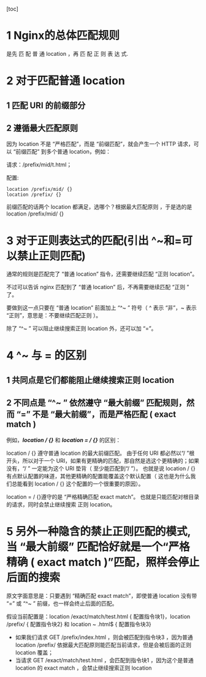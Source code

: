 

[toc]

# 1 Nginx的总体匹配规则

是先 匹 配 普 通 location ，再 匹 配 正 则 表 达 式.

# 2 对于匹配普通 location

## 1 匹配 URI 的前缀部分

## 2 遵循最大匹配原则

因为 location 不是 “严格匹配”，而是 “前缀匹配”，就会产生一个 HTTP 请求，可以 “前缀匹配” 到多个普通 location，例如：

请求：/prefix/mid/t.html；

配置:

```
location /prefix/mid/ {} 
location /prefix/ {}
```

前缀匹配的话两个 location 都满足，选哪个？根据最大匹配原则 ，于是选的是 location /prefix/mid/ {} 

# 3 对于正则表达式的匹配(引出 ^~和=可以禁止正则匹配)

通常的规则是匹配完了 “普通 location” 指令，还需要继续匹配 “正则 location”。

不过可以告诉 nginx 匹配到了 “普通 location” 后，不再需要继续匹配 “正则 ” 了。

要做到这一点只要在 “普通 location” 前面加上 “^~ ” 符号（ ^ 表示 “非”，~ 表示 “正则”，意思是：不要继续匹配正则 ）。

除了 “^~ ” 可以阻止继续搜索正则 location 外，还可以加 “=”。 

# 4  ^~ 与 = 的区别

## 1 共同点是它们都能阻止继续搜索正则 location

## 2 不同点是 “^~ ” 依然遵守 “最大前缀” 匹配规则，然而 “=” 不是 “最大前缀”，而是严格匹配 ( exact match )

例如，***location / {}*** 和 ***location = / {}*** 的区别：

location / {} 遵守普通 location 的最大前缀匹配。
由于任何 URI 都必然以“/ ”根开头，所以对于一个 URI，如果有更精确的匹配，那自然是选这个更精确的；如果没有，“/ ” 一定能为这个 URI 垫背（ 至少能匹配到“/ ”）。
也就是说 location / {} 有点默认配置的味道，其他更精确的配置能覆盖这个默认配置（ 这也是为什么我们总能看到 location / {} 这个配置的一个很重要的原因）。

location = / {}遵守的是 “严格精确匹配 exact match”。
也就是只能匹配对根目录的请求，同时会禁止继续搜索 正则 location。

# 5 另外一种隐含的禁止正则匹配的模式,当 “最大前缀” 匹配恰好就是一个“严格精确 ( exact match )”匹配，照样会停止后面的搜索

原文字面意思是：只要遇到 “精确匹配 exact match”，即使普通 location 没有带 “=” 或 “^~ ” 前缀，也一样会终止后面的匹配。

假设当前配置是：location /exact/match/test.html { 配置指令块1}，location /prefix/ { 配置指令块2} 和 location ~ .html$ { 配置指令块3}

- 如果我们请求 GET /prefix/index.html ，则会被匹配到指令块3 ，因为普通 location /prefix/ 依据最大匹配原则能匹配当前请求，但是会被后面的正则 location 覆盖；
- 当请求 GET /exact/match/test.html ，会匹配到指令块1 ，因为这个是普通 location 的 exact match ，会禁止继续搜索正则 location